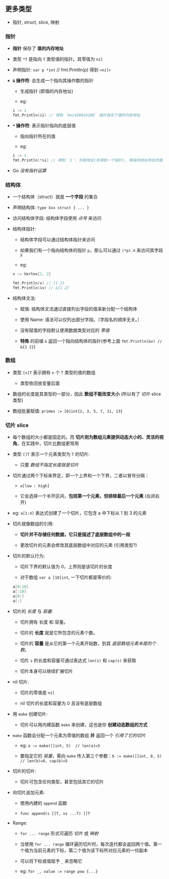 ## 更多类型
* 指针, struct, slice, 映射


### 指针
* __指针__ 保存了 __值的内存地址__

* 类型 `*T` 是指向 `T` 类型值的指针。其零值为 `nil`

* 声明指针: `var p *int` // fmt.Println(p) 得到 `<nil>`

* __`&` 操作符__: 会生成一个指向其操作数的指针
    * 生成指针 (即值的内存地址)
    
    * eg:
    ```go
    i := 1
    fmt.Println(&i) // 得到 `0xc420016108` 指针保存了值的内存地址 
    ```

* __`*` 操作符__: 表示指针指向的底层值
    * 指向指针所在的值
    
    * eg:
    ```go
    i := 1
    fmt.Println(*&i) // 得到 `1`: 先取地址(先得到一个指针), 再指向地址所在的值
    ```

* Go _没有指针运算_


### 结构体
* 一个结构体（struct）就是 __一个字段__ 的集合

* 声明结构体: `type Xxx struct { ... }`

* 访问结构体字段: 结构体字段使用 _点号_ 来访问

* 结构体指针:
    * 结构体字段可以通过结构体指针来访问

    * 如果我们有一个指向结构体的指针 `p`，那么可以通过 `(*p).X` 来访问其字段 `X`

    * eg:
    ```go
    v := Vertex{1, 2}

	fmt.Println(v) // {1 2}
    fmt.Println(&v) // &{1 2}
    ```

* 结构体文法:
    * 赋值: 结构体文法通过直接列出字段的值来新分配一个结构体

    * 使用 Name: 语法可以仅列出部分字段。（字段名的顺序无关。）

    * 没有赋值的字段默认使用数据类型对应的 _零值_

    * __特殊__ 的前缀 `&` 返回一个指向结构体的指针(参考上面 `fmt.Println(&v) // &{1 2}`)


### 数组
* 类型 `[n]T` 表示拥有 `n` 个 `T` 类型的值的数组
    * 类型依旧放变量后面

* 数组的长度是其类型的一部分，因此 __数组不能改变大小__ (所以有了 _切片_ slice 类型)

* 数组批量赋值: `primes := [6]int{2, 3, 5, 7, 11, 13}`


### 切片 slice
* 每个数组的大小都是固定的。而 __切片则为数组元素提供动态大小的、灵活的视角__。在实践中，切片比数组更常用

* 类型 `[]T` 表示一个元素类型为 `T` 的切片:
    * 只要 _数组不指定长度就是切片_

* 切片通过两个下标来界定，即一个上界和一个下界，二者以冒号分隔：
    * `a[low : high]`

    * 它会选择一个半开区间，__包括第一个元素，但排除最后一个元素__ (左闭右开)

* eg: `a[1:4]` 表达式创建了一个切片，它包含 a 中下标从 1 到 3 的元素

* 切片就像数组的引用:
    * __切片并不存储任何数据，它只是描述了底层数组中的一段__

    * 更改切片的元素会修改其底层数组中对应的元素 (引用类型?)

* 切片的默认行为:
    * 切片下界的默认值为 0，上界则是该切片的长度

    * 对于数组 `var a [10]int`, 一下切片都是等价的:
    ```go
    a[0:10]
    a[:10]
    a[0:]
    a[:]
    ```

* 切片的 _长度_ 与 _容量_:
    * 切片拥有 长度 和 容量。

    * 切片的 __长度__ 就是它所包含的元素个数。

    * 切片的 __容量__ 是从它的第一个元素开始数，到其 _底层数组元素末尾的个数_。

    * 切片 `s` 的长度和容量可通过表达式 `len(s)` 和 `cap(s)` 来获取

    * 切片本身可以继续扩展切片

* nil 切片:
    * 切片的零值是 `nil`

    * nil 切片的长度和容量为 0 且没有底层数组

* 用 `make` 创建切片:
    * 切片可以用内建函数 `make` 来创建，这也是你 __创建动态数组的方式__

* `make` 函数会分配一个元素为零值的数组 __并__ 返回一个 _引用了它的切片_
    * eg: `a := make([]int, 5)  // len(a)=5`

    * 要指定它的 _容量_，需向 `make` 传入第三个参数：`b := make([]int, 0, 5) // len(b)=0, cap(b)=5`

* 切片的切片: 
    * 切片可包含任何类型，甚至包括其它的切片

* 向切片追加元素:
    * 使用内建的 `append` 函数

    * `func append(s []T, vs ...T) []T`

* Range:
    * `for ... range` 形式可遍历 _切片_ 或 _映射_

    * 当使用 `for ... range` 循环遍历切片时，每次迭代都会返回两个值。第一个值为当前元素的下标，第二个值为该下标所对应元素的一份副本

    * 可以将下标或值赋予 `_` 来忽略它

    * eg: `for _, value := range pow {...}`

